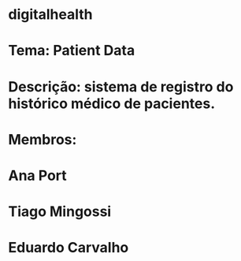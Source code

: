 # digitalhealth
# Tema: Patient Data
# Descrição: sistema de registro do histórico médico de pacientes.
# Membros: 
# Ana Port
# Tiago Mingossi
# Eduardo Carvalho

